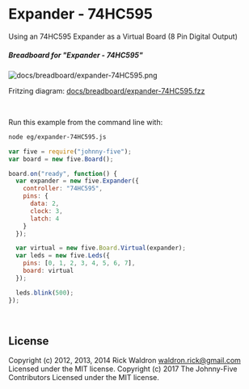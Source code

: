 <!--remove-start-->

# Expander - 74HC595

<!--remove-end-->


Using an 74HC595 Expander as a Virtual Board (8 Pin Digital Output)





##### Breadboard for "Expander - 74HC595"



![docs/breadboard/expander-74HC595.png](breadboard/expander-74HC595.png)<br>

Fritzing diagram: [docs/breadboard/expander-74HC595.fzz](breadboard/expander-74HC595.fzz)

&nbsp;




Run this example from the command line with:
```bash
node eg/expander-74HC595.js
```


```javascript
var five = require("johnny-five");
var board = new five.Board();

board.on("ready", function() {
  var expander = new five.Expander({
    controller: "74HC595",
    pins: {
      data: 2,
      clock: 3,
      latch: 4
    }
  });

  var virtual = new five.Board.Virtual(expander);
  var leds = new five.Leds({
    pins: [0, 1, 2, 3, 4, 5, 6, 7],
    board: virtual
  });

  leds.blink(500);
});

```








&nbsp;

<!--remove-start-->

## License
Copyright (c) 2012, 2013, 2014 Rick Waldron <waldron.rick@gmail.com>
Licensed under the MIT license.
Copyright (c) 2017 The Johnny-Five Contributors
Licensed under the MIT license.

<!--remove-end-->
